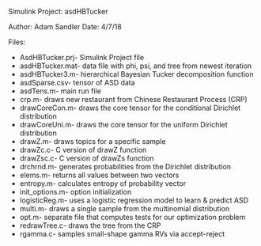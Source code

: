 Simulink Project: asdHBTucker

Author: Adam Sandler
Date: 4/7/18

Files:
- AsdHBTucker.prj- Simulink Project file
- asdHBTucker.mat- data file with phi, psi, and tree from newest iteration
- asdHBTucker3.m- hierarchical Bayesian Tucker decomposition function
- asdSparse.csv- tensor of ASD data
- asdTens.m- main run file
- crp.m- draws new restaurant from Chinese Restaurant Process (CRP)
- drawCoreCon.m- draws the core tensor for the conditional Dirichlet distribution
- drawCoreUni.m- draws the core tensor for the uniform Dirichlet distribution
- drawZ.m- draws topics for a specific sample
- drawZc.c- C version of drawZ function
- drawZsc.c- C version of drawZs function
- drchrnd.m- generates probabilities from the Dirichlet distribution
- elems.m- returns all values between two vectors
- entropy.m- calculates entropy of probability vector
- init_options.m- option initialization
- logisticReg.m- uses a logistic regression model to learn & predict ASD
- multi.m- draws a single sample from the multinomial distribution
- opt.m- separate file that computes tests for our optimization problem
- redrawTree.c- draws the tree from the CRP
- rgamma.c- samples small-shape gamma RVs via accept-reject